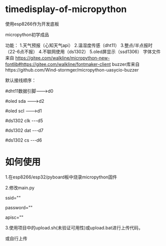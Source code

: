 # timedisplay-of-micropython
使用esp8266作为开发底板

micropython初学成品

功能：
1.天气预报（心知天气api）
2.温湿度传感（dht11）
3.整点/半点报时（22-6点不报）
4.不联网使用（ds1302）
5.oled屏显示（ssd1306）
字体文件来自 https://gitee.com/walkline/micropython-new-fontlib#https://gitee.com/walkline/fontmaker-client
buzzer库来自https://github.com/Wind-stormger/micropython-uasycio-buzzer

默认接线顺序：


#dht11数据引脚--->d0


#oled sda --->d2


#oled scl --->d1


#ds1302 clk ---d5


#ds1302 dat ---d7


#ds1302 cs ---d6


# 如何使用
1.在esp8266/esp32/pyboard板中烧录micropython固件

2.修改main.py

ssid=""


password=""


apisc=""

3.使用项目中的upload.sh(未验证可用性)或upload.bat进行上传代码，

或自行上传
